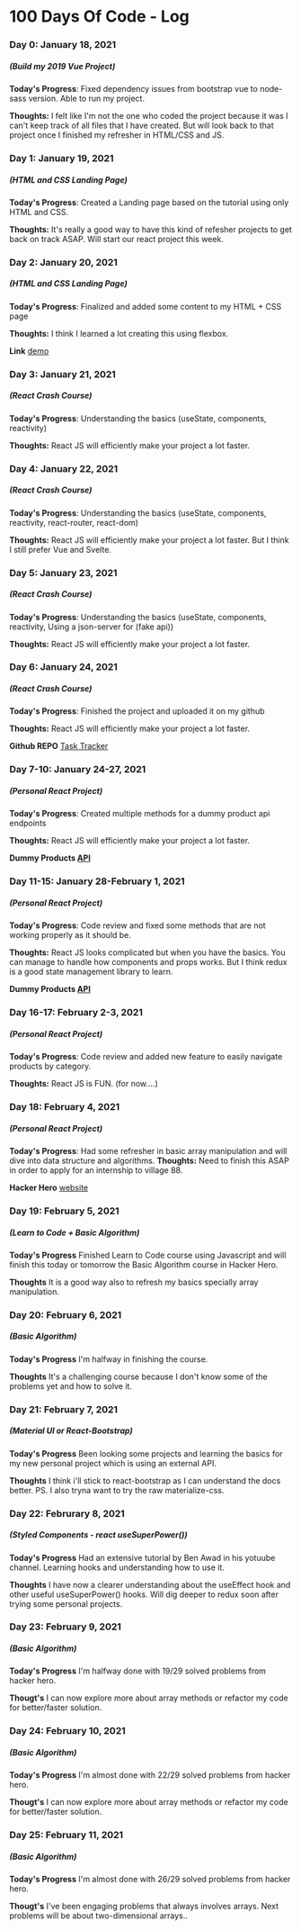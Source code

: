 # 100 Days Of Code - Log

### Day 0: January 18, 2021

##### (Build my 2019 Vue Project)

**Today's Progress**: Fixed dependency issues from bootstrap vue to node-sass version. Able to run my project.

**Thoughts:** I felt like I'm not the one who coded the project because it was I can't keep track of all files that I have created. But will look back to that project once I finished my refresher in HTML/CSS and JS.

### Day 1: January 19, 2021

##### (HTML and CSS Landing Page)

**Today's Progress**: Created a Landing page based on the tutorial using only HTML and CSS.

**Thoughts:** It's really a good way to have this kind of refesher projects to get back on track ASAP. Will start our react project this week.

### Day 2: January 20, 2021

##### (HTML and CSS Landing Page)

**Today's Progress**: Finalized and added some content to my HTML + CSS page

**Thoughts:** I think I learned a lot creating this using flexbox.

**Link** [demo](https://smlburgers.netlify.app/)

### Day 3: January 21, 2021

##### (React Crash Course)

**Today's Progress**: Understanding the basics (useState, components, reactivity)

**Thoughts:** React JS will efficiently make your project a lot faster.

### Day 4: January 22, 2021

##### (React Crash Course)

**Today's Progress**: Understanding the basics (useState, components, reactivity, react-router, react-dom)

**Thoughts:** React JS will efficiently make your project a lot faster. But I think I still prefer Vue and Svelte.

### Day 5: January 23, 2021

##### (React Crash Course)

**Today's Progress**: Understanding the basics (useState, components, reactivity, Using a json-server for (fake api))

**Thoughts:** React JS will efficiently make your project a lot faster.

### Day 6: January 24, 2021

##### (React Crash Course)

**Today's Progress**: Finished the project and uploaded it on my github

**Thoughts:** React JS will efficiently make your project a lot faster.

**Github REPO** [Task Tracker](https://github.com/justmatt18/track-tracker-react)

### Day 7-10: January 24-27, 2021

##### (Personal React Project)

**Today's Progress**: Created multiple methods for a dummy product api endpoints

**Thoughts:** React JS will efficiently make your project a lot faster.

**Dummy Products [API](https://dummyproducts-api.herokuapp.com/)**

### Day 11-15: January 28-February 1, 2021

##### (Personal React Project)

**Today's Progress**: Code review and fixed some methods that are not working properly as it should be.

**Thoughts:** React JS looks complicated but when you have the basics. You can manage to handle how components and props works. But I think redux is a good state management library to learn.

**Dummy Products [API](https://dummyproducts-api.herokuapp.com/)**

### Day 16-17: February 2-3, 2021

##### (Personal React Project)

**Today's Progress**: Code review and added new feature to easily navigate products by category.

**Thoughts:** React JS is FUN. (for now....)

### Day 18: February 4, 2021

##### (Personal React Project)

**Today's Progress**: Had some refresher in basic array manipulation and will dive into data structure and algorithms.
**Thoughts:** Need to finish this ASAP in order to apply for an internship to village 88.

**Hacker Hero** [website](https://www.hackerhero.com/learn-to-code/values-greater-than-second-generalized)

### Day 19: February 5, 2021

##### (Learn to Code + Basic Algorithm)

**Today's Progress** Finished Learn to Code course using Javascript and will finish this today or tomorrow the Basic Algorithm course in Hacker Hero.

**Thoughts** It is a good way also to refresh my basics specially array manipulation.

### Day 20: February 6, 2021

##### (Basic Algorithm)

**Today's Progress** I'm halfway in finishing the course.

**Thoughts** It's a challenging course because I don't know some of the problems yet and how to solve it.

### Day 21: February 7, 2021

##### (Material UI or React-Bootstrap)

**Today's Progress** Been looking some projects and learning the basics for my new personal project which is using an external API.

**Thoughts** I think i'll stick to react-bootstrap as I can understand the docs better. PS. I also tryna want to try the raw materialize-css.

### Day 22: Februrary 8, 2021

##### (Styled Components - react useSuperPower())

**Today's Progress** Had an extensive tutorial by Ben Awad in his yotuube channel. Learning hooks and understanding how to use it.

**Thoughts** I have now a clearer understanding about the useEffect hook and other useful useSuperPower() hooks. Will dig deeper to redux soon after trying some personal projects.

### Day 23: February 9, 2021

##### (Basic Algorithm)

**Today's Progress** I'm halfway done with 19/29 solved problems from hacker hero.

**Thougt's** I can now explore more about array methods or refactor my code for better/faster solution.

### Day 24: February 10, 2021

##### (Basic Algorithm)

**Today's Progress** I'm almost done with 22/29 solved problems from hacker hero.

**Thougt's** I can now explore more about array methods or refactor my code for better/faster solution.

### Day 25: February 11, 2021

##### (Basic Algorithm)

**Today's Progress** I'm almost done with 26/29 solved problems from hacker hero.

**Thougt's** I've been engaging problems that always involves arrays. Next problems will be about two-dimensional arrays..

